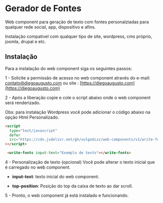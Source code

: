 # Gerador de Fontes

Web component para geração de texto com fontes personalziadas para qualquer rede social, app, dispositivo e afins.

Instalação compativel com qualquer tipo de site, wordpress, cms próprio, joomla, drupal e etc.

## Instalação

Para a instalação do web component siga os seguintes passos:

1 - Solicite a permissão de acesso no web component através do e-mail: contato@diegoaugusto.com ou site : [https://diegoaugusto.com](https://diegoaugusto.com)

2 - Após a liberação copie e cole o script abaixo onde o web component será renderizado.

Obs: para instalação Wordpress você pode adicionar o código abaixo na opção Html Personalizado.

```html
<script
  type="text/javascript"
  defer
  src="https://cdn.jsdelivr.net/gh/vulgodizz/web-components/v1/write-fonts/lazy.10.min.js"
></script>

 <write-fonts input-text="Exemplo de texto"></write-fonts>
```

4 - Personalização de texto (opcional)
Você pode alterar o texto inicial que é carregado no web component.

-   **input-text**: texto inicial do web component.

-   **top-position**: Posição do top da caixa de texto ao dar scroll.

5 - Pronto, o web component já está instalado e funcionando.

